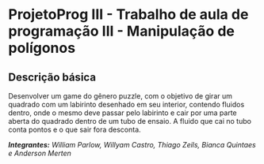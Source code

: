 # ProjetoProg III - Trabalho de aula de programação III - Manipulação de polígonos

## Descrição básica

Desenvolver um game do gênero puzzle, com o objetivo de girar um quadrado com um labirinto desenhado em seu interior, contendo fluidos dentro, onde o mesmo deve passar pelo labirinto e cair por uma parte aberta do quadrado dentro de um tubo de ensaio. A fluido que cai no tubo conta pontos e o que sair fora desconta.

***Integrantes:*** *William Parlow, Willyam Castro, Thiago Zeils, Bianca Quintaes e Anderson Merten*

